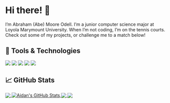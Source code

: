 # Hi there! 👋

I’m Abraham (Abe) Moore Odell. I’m a junior computer science major at Loyola Marymount University. When I’m not coding, I’m on the tennis courts. Check out some of my projects, or challenge me to a match below!

## 🔧 Tools & Technologies

![](https://img.shields.io/badge/OS-Windows_10-informational?style=flat&logo=windows&logoColor=white&color=c63f79)
![](https://img.shields.io/badge/Editor-Visual_Studio_Code-informational?style=flat&logo=visualstudio&logoColor=white&color=c63f79)
![](https://img.shields.io/badge/Code-JavaScript-informational?style=flat&logo=javascript&logoColor=white&color=c63f79)
![](https://img.shields.io/badge/Code-Python_3-informational?style=flat&logo=python&logoColor=white&color=c63f79)
![](https://img.shields.io/badge/Code-Java-informational?style=flat&logo=java&logoColor=white&color=c63f79)

## 📈 GitHub Stats

<a href="https://github.com/abemo?tab=repositories">
  <img align="center" src="https://github-readme-stats.vercel.app/api/top-langs/?username=abemo&theme=radical&langs_count=3&hide=html" />
</a>
<a href="https://github.com/abemo/abemo">
  <img align="center" src="https://github-readme-stats.vercel.app/api?username=abemo&show_icons=true&line_height=27&count_private=true&theme=radical" alt="Aidan's GitHub Stats" />
</a>

<a href="https://github.com/abemo/LMU">
  <img align="center" src="https://github-readme-stats.vercel.app/api/pin/?username=abemo&repo=LMU&theme=radical" />
</a>


<a href="https://github.com/abemo/zombies-among-us">
  <img align="center" src="https://github-readme-stats.vercel.app/api/pin/?username=abemo&repo=zombies-among-us&theme=radical" />
</a>


